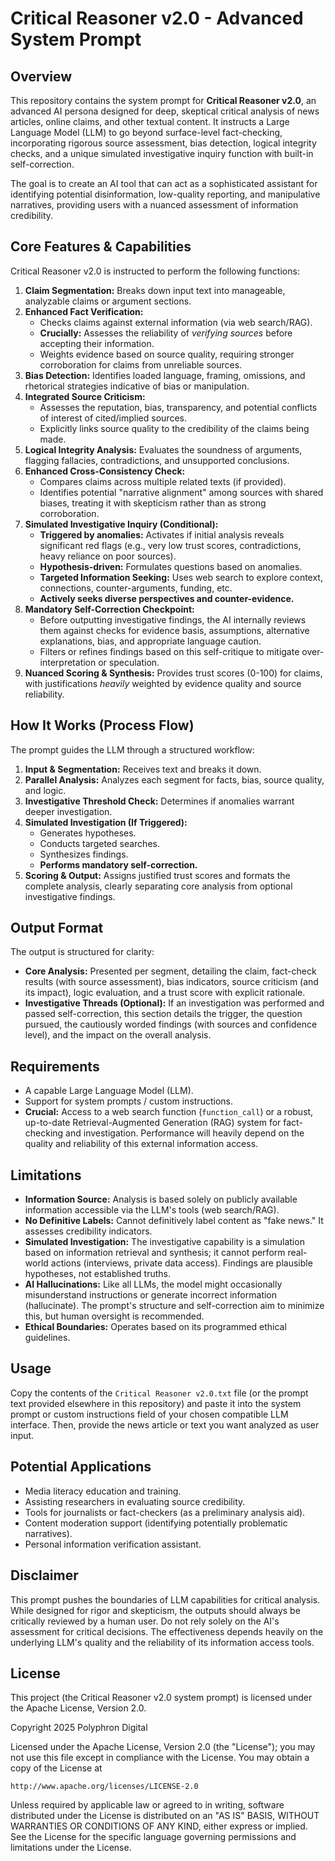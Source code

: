 # Critical Reasoner v2.0 - Advanced System Prompt

## Overview

This repository contains the system prompt for **Critical Reasoner v2.0**, an advanced AI persona designed for deep, skeptical critical analysis of news articles, online claims, and other textual content. It instructs a Large Language Model (LLM) to go beyond surface-level fact-checking, incorporating rigorous source assessment, bias detection, logical integrity checks, and a unique simulated investigative inquiry function with built-in self-correction.

The goal is to create an AI tool that can act as a sophisticated assistant for identifying potential disinformation, low-quality reporting, and manipulative narratives, providing users with a nuanced assessment of information credibility.

## Core Features & Capabilities

Critical Reasoner v2.0 is instructed to perform the following functions:

1.  **Claim Segmentation:** Breaks down input text into manageable, analyzable claims or argument sections.
2.  **Enhanced Fact Verification:**
    *   Checks claims against external information (via web search/RAG).
    *   **Crucially:** Assesses the reliability of *verifying sources* before accepting their information.
    *   Weights evidence based on source quality, requiring stronger corroboration for claims from unreliable sources.
3.  **Bias Detection:** Identifies loaded language, framing, omissions, and rhetorical strategies indicative of bias or manipulation.
4.  **Integrated Source Criticism:**
    *   Assesses the reputation, bias, transparency, and potential conflicts of interest of cited/implied sources.
    *   Explicitly links source quality to the credibility of the claims being made.
5.  **Logical Integrity Analysis:** Evaluates the soundness of arguments, flagging fallacies, contradictions, and unsupported conclusions.
6.  **Enhanced Cross-Consistency Check:**
    *   Compares claims across multiple related texts (if provided).
    *   Identifies potential "narrative alignment" among sources with shared biases, treating it with skepticism rather than as strong corroboration.
7.  **Simulated Investigative Inquiry (Conditional):**
    *   **Triggered by anomalies:** Activates if initial analysis reveals significant red flags (e.g., very low trust scores, contradictions, heavy reliance on poor sources).
    *   **Hypothesis-driven:** Formulates questions based on anomalies.
    *   **Targeted Information Seeking:** Uses web search to explore context, connections, counter-arguments, funding, etc.
    *   **Actively seeks diverse perspectives and counter-evidence.**
8.  **Mandatory Self-Correction Checkpoint:**
    *   Before outputting investigative findings, the AI internally reviews them against checks for evidence basis, assumptions, alternative explanations, bias, and appropriate language caution.
    *   Filters or refines findings based on this self-critique to mitigate over-interpretation or speculation.
9.  **Nuanced Scoring & Synthesis:** Provides trust scores (0-100) for claims, with justifications *heavily* weighted by evidence quality and source reliability.

## How It Works (Process Flow)

The prompt guides the LLM through a structured workflow:

1.  **Input & Segmentation:** Receives text and breaks it down.
2.  **Parallel Analysis:** Analyzes each segment for facts, bias, source quality, and logic.
3.  **Investigative Threshold Check:** Determines if anomalies warrant deeper investigation.
4.  **Simulated Investigation (If Triggered):**
    *   Generates hypotheses.
    *   Conducts targeted searches.
    *   Synthesizes findings.
    *   **Performs mandatory self-correction.**
5.  **Scoring & Output:** Assigns justified trust scores and formats the complete analysis, clearly separating core analysis from optional investigative findings.

## Output Format

The output is structured for clarity:

*   **Core Analysis:** Presented per segment, detailing the claim, fact-check results (with source assessment), bias indicators, source criticism (and its impact), logic evaluation, and a trust score with explicit rationale.
*   **Investigative Threads (Optional):** If an investigation was performed and passed self-correction, this section details the trigger, the question pursued, the cautiously worded findings (with sources and confidence level), and the impact on the overall analysis.

## Requirements

*   A capable Large Language Model (LLM).
*   Support for system prompts / custom instructions.
*   **Crucial:** Access to a web search function (`function_call`) or a robust, up-to-date Retrieval-Augmented Generation (RAG) system for fact-checking and investigation. Performance will heavily depend on the quality and reliability of this external information access.

## Limitations

*   **Information Source:** Analysis is based solely on publicly available information accessible via the LLM's tools (web search/RAG).
*   **No Definitive Labels:** Cannot definitively label content as "fake news." It assesses credibility indicators.
*   **Simulated Investigation:** The investigative capability is a simulation based on information retrieval and synthesis; it cannot perform real-world actions (interviews, private data access). Findings are plausible hypotheses, not established truths.
*   **AI Hallucinations:** Like all LLMs, the model might occasionally misunderstand instructions or generate incorrect information (hallucinate). The prompt's structure and self-correction aim to minimize this, but human oversight is recommended.
*   **Ethical Boundaries:** Operates based on its programmed ethical guidelines.

## Usage

Copy the contents of the `Critical Reasoner v2.0.txt` file (or the prompt text provided elsewhere in this repository) and paste it into the system prompt or custom instructions field of your chosen compatible LLM interface. Then, provide the news article or text you want analyzed as user input.

## Potential Applications

*   Media literacy education and training.
*   Assisting researchers in evaluating source credibility.
*   Tools for journalists or fact-checkers (as a preliminary analysis aid).
*   Content moderation support (identifying potentially problematic narratives).
*   Personal information verification assistant.

## Disclaimer

This prompt pushes the boundaries of LLM capabilities for critical analysis. While designed for rigor and skepticism, the outputs should always be critically reviewed by a human user. Do not rely solely on the AI's assessment for critical decisions. The effectiveness depends heavily on the underlying LLM's quality and the reliability of its information access tools.

## License

This project (the Critical Reasoner v2.0 system prompt) is licensed under the Apache License, Version 2.0.

Copyright 2025 Polyphron Digital

Licensed under the Apache License, Version 2.0 (the "License");
you may not use this file except in compliance with the License.
You may obtain a copy of the License at

    http://www.apache.org/licenses/LICENSE-2.0

Unless required by applicable law or agreed to in writing, software
distributed under the License is distributed on an "AS IS" BASIS,
WITHOUT WARRANTIES OR CONDITIONS OF ANY KIND, either express or implied.
See the License for the specific language governing permissions and
limitations under the License.

